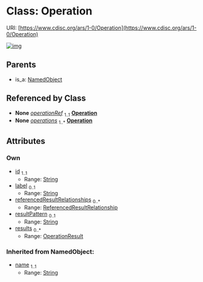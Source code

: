 
# Class: Operation




URI: [https://www.cdisc.org/ars/1-0/Operation](https://www.cdisc.org/ars/1-0/Operation)


[![img](https://yuml.me/diagram/nofunky;dir:TB/class/[ReferencedResultRelationship],[OperationResult],[OperationResult]<results%200..*-++[Operation&#124;id:string;label:string%20%3F;resultPattern:string%20%3F;name(i):string],[ReferencedResultRelationship]<referencedResultRelationships%200..*-++[Operation],[ReferencedResultRelationship]-%20operationRef%201..1>[Operation],[AnalysisMethod]++-%20operations%201..*>[Operation],[NamedObject]^-[Operation],[NamedObject],[AnalysisMethod])](https://yuml.me/diagram/nofunky;dir:TB/class/[ReferencedResultRelationship],[OperationResult],[OperationResult]<results%200..*-++[Operation&#124;id:string;label:string%20%3F;resultPattern:string%20%3F;name(i):string],[ReferencedResultRelationship]<referencedResultRelationships%200..*-++[Operation],[ReferencedResultRelationship]-%20operationRef%201..1>[Operation],[AnalysisMethod]++-%20operations%201..*>[Operation],[NamedObject]^-[Operation],[NamedObject],[AnalysisMethod])

## Parents

 *  is_a: [NamedObject](NamedObject.md)

## Referenced by Class

 *  **None** *[operationRef](operationRef.md)*  <sub>1..1</sub>  **[Operation](Operation.md)**
 *  **None** *[operations](operations.md)*  <sub>1..\*</sub>  **[Operation](Operation.md)**

## Attributes


### Own

 * [id](id.md)  <sub>1..1</sub>
     * Range: [String](types/String.md)
 * [label](label.md)  <sub>0..1</sub>
     * Range: [String](types/String.md)
 * [referencedResultRelationships](referencedResultRelationships.md)  <sub>0..\*</sub>
     * Range: [ReferencedResultRelationship](ReferencedResultRelationship.md)
 * [resultPattern](resultPattern.md)  <sub>0..1</sub>
     * Range: [String](types/String.md)
 * [results](results.md)  <sub>0..\*</sub>
     * Range: [OperationResult](OperationResult.md)

### Inherited from NamedObject:

 * [name](name.md)  <sub>1..1</sub>
     * Range: [String](types/String.md)

